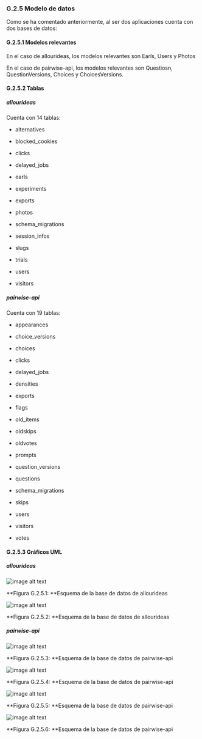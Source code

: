 ### G.2.5 Modelo de datos

Como se ha comentado anteriormente, al ser dos aplicaciones cuenta con dos bases de datos: 

#### G.2.5.1 Modelos relevantes

En el caso de allourideas, los modelos relevantes son Earls, Users y Photos

En el caso de pairwise-api, los modelos relevantes son Questiosn, QuestionVersions, Choices y ChoicesVersions. 

#### G.2.5.2 Tablas

##### allourideas

Cuenta con 14 tablas:

* alternatives        	 

* blocked_cookies     	 

* clicks              	 

* delayed_jobs        	 

* earls               	 

* experiments         	 

* exports             	 

* photos              	 

* schema_migrations   	 

* session_infos       	 

* slugs               	 

* trials              	 

* users               	 

* visitors      

##### pairwise-api

Cuenta con 19 tablas:

* appearances              	 

* choice_versions          	 

* choices                  	 

* clicks                   	 

* delayed_jobs             	 

* densities                	 

* exports                  	 

* flags                    	 

* old_items                	 

* oldskips                 	 

* oldvotes                 	 

* prompts                  	 

* question_versions        	 

* questions                	 

* schema_migrations        	 

* skips                    	 

* users                    	 

* visitors                 	 

* votes  

#### G.2.5.3 Gráficos UML

##### allourideas

![image alt text](image_2.png)

**Figura G.2.5.1: **Esquema de la base de datos de allourideas

![image alt text](image_3.png)

**Figura G.2.5.2: **Esquema de la base de datos de allourideas

##### pairwise-api

![image alt text](image_4.png)

**Figura G.2.5.3: **Esquema de la base de datos de pairwise-api

![image alt text](image_5.png)

**Figura G.2.5.4: **Esquema de la base de datos de pairwise-api

![image alt text](image_6.png)

**Figura G.2.5.5: **Esquema de la base de datos de pairwise-api

![image alt text](image_7.png)

**Figura G.2.5.6: **Esquema de la base de datos de pairwise-api


